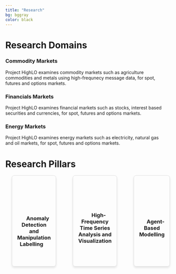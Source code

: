 ```yaml
---
title: "Research"
bg: bggray
color: black
---
```


# Research Domains

<div class="pillar-container">

  <div class="pillar">
    <h3><i class="fa-solid fa-magnifying-glass fa-1x"></i></h3>
    <h3>
      Commodity Markets
    </h3>
    Project HighLO examines commodity markets such as agriculture commodities and metals using high-frequnecy message data, for spot, futures and options markets.
  </div>

  <div class="pillar">
    <h3><i class="fa-solid fa-industry fa-1x"></i></h3>
    <h3>
      Financials Markets
    </h3>
    Project HighLO examines financial markets such as stocks, interest based securities and currencies, for spot, futures and options markets.
  </div>

  <div class="pillar">
    <h3><i class="fa-solid fa-code-branch fa-1x"></i></h3>
    <h3>
      Energy Markets
    </h3>
    Project HighLO examines energy markets such as electricity, natural gas and oil markets, for spot, futures and options markets.
  </div>

</div>

# Research Pillars

<div class="pillar-container" style="display: flex; justify-content: space-around; align-items: stretch; gap: 1rem;">

  <div class="pillar" style="flex: 1; padding: 1rem; border: 1px solid #ddd; border-radius: 0.5rem; text-align: center; display: flex; flex-direction: column; justify-content: center; align-items: center; box-shadow: 0 4px 6px rgba(0,0,0,0.1);">
    <h3><i class="fa-solid fa-bell fa-1x"></i></h3>
    <h3>
      Anomaly Detection and Manipulation Labelling
    </h3>
  </div>

  <div class="pillar" style="flex: 1; padding: 1rem; border: 1px solid #ddd; border-radius: 0.5rem; text-align: center; display: flex; flex-direction: column; justify-content: center; align-items: center; box-shadow: 0 4px 6px rgba(0,0,0,0.1);">
    <h3><i class="fa-solid fa-chart-line fa-1x"></i></h3>
    <h3>
      High-Frequency Time Series Analysis and Visualization
    </h3>
  </div>

  <div class="pillar" style="flex: 1; padding: 1rem; border: 1px solid #ddd; border-radius: 0.5rem; text-align: center; display: flex; flex-direction: column; justify-content: center; align-items: center; box-shadow: 0 4px 6px rgba(0,0,0,0.1);">
    <h3><i class="fa-solid fa-robot fa-1x"></i></h3>
    <h3>
      Agent-Based Modelling
    </h3>
  </div>

</div>
